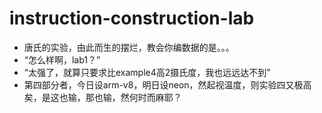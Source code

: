 # instruction-construction-lab
- 唐氏的实验，由此而生的摆烂，教会你编数据的是。。。
- “怎么样啊，lab1？”
- “太强了，就算只要求比example4高2摄氏度，我也远远达不到”
- 第四部分者，今日设arm-v8，明日设neon，然起视温度，则实验四又极高矣，是这也输，那也输，然何时而麻耶？
